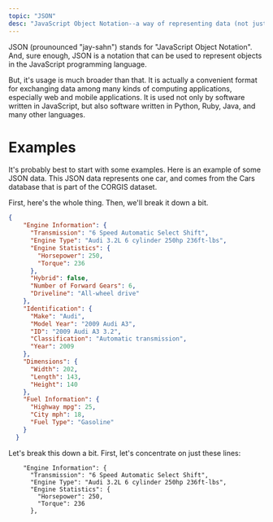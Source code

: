 ```yaml
---
topic: "JSON"
desc: "JavaScript Object Notation--a way of representing data (not just in JavaScript but across many languages)"
---
```


JSON (prounounced "jay-sahn") stands for "JavaScript Object Notation".   And, sure enough, JSON is a notation that can be used to represent objects in the JavaScript programming language.

But, it's usage is much broader than that.  It is actually a convenient format for exchanging data among many kinds of computing applications, especially web and mobile applications.  It is used not only by software written in JavaScript, but also software written in Python, Ruby, Java, and many other languages.

# Examples

It's probably best to start with some examples.   Here is an example of some JSON data.    This JSON data represents one car,
and comes from the Cars database that is part of the CORGIS dataset.

First, here's the whole thing.  Then, we'll break it down a bit.

```json
{
    "Engine Information": {
      "Transmission": "6 Speed Automatic Select Shift", 
      "Engine Type": "Audi 3.2L 6 cylinder 250hp 236ft-lbs", 
      "Engine Statistics": {
        "Horsepower": 250, 
        "Torque": 236
      }, 
      "Hybrid": false, 
      "Number of Forward Gears": 6, 
      "Driveline": "All-wheel drive"
    }, 
    "Identification": {
      "Make": "Audi", 
      "Model Year": "2009 Audi A3", 
      "ID": "2009 Audi A3 3.2", 
      "Classification": "Automatic transmission", 
      "Year": 2009
    }, 
    "Dimensions": {
      "Width": 202, 
      "Length": 143, 
      "Height": 140
    }, 
    "Fuel Information": {
      "Highway mpg": 25, 
      "City mph": 18, 
      "Fuel Type": "Gasoline"
    }
  }
```

Let's break this down a bit.   First, let's concentrate on just these lines:

```
    "Engine Information": {
      "Transmission": "6 Speed Automatic Select Shift", 
      "Engine Type": "Audi 3.2L 6 cylinder 250hp 236ft-lbs", 
      "Engine Statistics": {
        "Horsepower": 250, 
        "Torque": 236
      }, 
```
